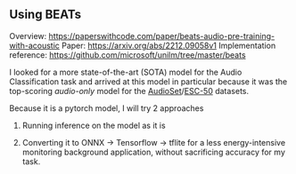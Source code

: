 ## Using BEATs

Overview: https://paperswithcode.com/paper/beats-audio-pre-training-with-acoustic
Paper: https://arxiv.org/abs/2212.09058v1
Implementation reference: https://github.com/microsoft/unilm/tree/master/beats

I looked for a more state-of-the-art (SOTA) model for the Audio Classification task and arrived at this model in particular because it was the top-scoring _audio-only_ model for the [AudioSet](https://paperswithcode.com/dataset/audioset)/[ESC-50](https://paperswithcode.com/dataset/esc-50) datasets.

Because it is a pytorch model, I will try 2 approaches

1. Running inference on the model as it is

2. Converting it to ONNX -> Tensorflow -> tflite for a less energy-intensive monitoring background application, without sacrificing accuracy for my task.
